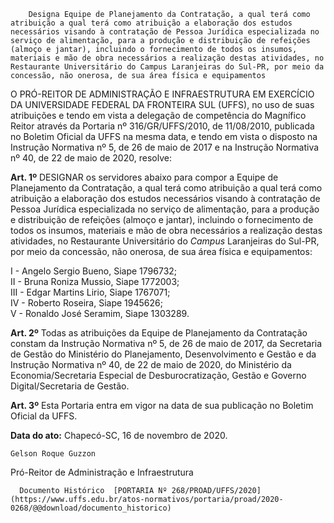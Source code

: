         Designa Equipe de Planejamento da Contratação, a qual terá como atribuição a qual terá como atribuição a elaboração dos estudos necessários visando à contratação de Pessoa Jurídica especializada no serviço de alimentação, para a produção e distribuição de refeições (almoço e jantar), incluindo o fornecimento de todos os insumos, materiais e mão de obra necessários a realização destas atividades, no Restaurante Universitário do Campus Laranjeiras do Sul-PR, por meio da concessão, não onerosa, de sua área física e equipamentos  

O PRÓ-REITOR DE ADMINISTRAÇÃO E INFRAESTRUTURA EM EXERCÍCIO DA UNIVERSIDADE FEDERAL DA FRONTEIRA SUL (UFFS), no uso de suas atribuições e tendo em vista a delegação de competência do Magnífico Reitor através da Portaria nº 316/GR/UFFS/2010, de 11/08/2010, publicada no Boletim Oficial da UFFS na mesma data, e tendo em vista o disposto na Instrução Normativa nº 5, de 26 de maio de 2017 e na Instrução Normativa nº 40, de 22 de maio de 2020, resolve:

 **Art. 1º** DESIGNAR os servidores abaixo para compor a Equipe de Planejamento da Contratação, a qual terá como atribuição a qual terá como atribuição a elaboração dos estudos necessários visando à contratação de Pessoa Jurídica especializada no serviço de alimentação, para a produção e distribuição de refeições (almoço e jantar), incluindo o fornecimento de todos os insumos, materiais e mão de obra necessários a realização destas atividades, no Restaurante Universitário do *Campus* Laranjeiras do Sul-PR, por meio da concessão, não onerosa, de sua área física e equipamentos:

 I - Angelo Sergio Bueno, Siape 1796732;  
II - Bruna Roniza Mussio, Siape 1772003;  
III - Edgar Martins Lirio, Siape 1767071;  
IV - Roberto Roseira, Siape 1945626;  
V - Ronaldo José Seramim, Siape 1303289.

 **Art. 2º** Todas as atribuições da Equipe de Planejamento da Contratação constam da Instrução Normativa nº 5, de 26 de maio de 2017, da Secretaria de Gestão do Ministério do Planejamento, Desenvolvimento e Gestão e da Instrução Normativa nº 40, de 22 de maio de 2020, do Ministério da Economia/Secretaria Especial de Desburocratização, Gestão e Governo Digital/Secretaria de Gestão.

 **Art. 3º** Esta Portaria entra em vigor na data de sua publicação no Boletim Oficial da UFFS.

   **Data do ato:** Chapecó-SC, 16 de novembro de 2020.   
 

    Gelson Roque Guzzon   
 Pró-Reitor de Administração e Infraestrutura 

      Documento Histórico  [PORTARIA Nº 268/PROAD/UFFS/2020](https://www.uffs.edu.br/atos-normativos/portaria/proad/2020-0268/@@download/documento_historico)     
      